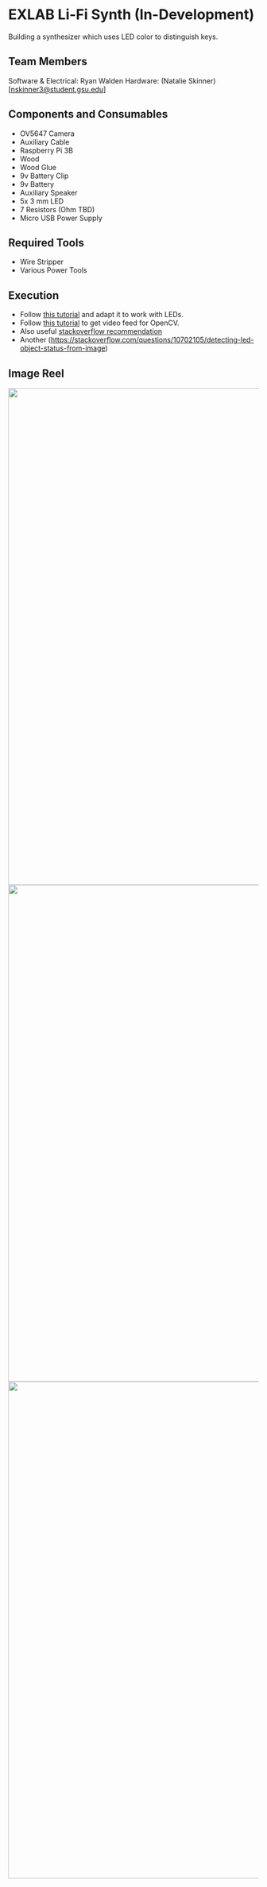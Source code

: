 # EXLAB Li-Fi Synth (In-Development)
Building a synthesizer which uses LED color to distinguish keys.

## Team Members
Software & Electrical: Ryan Walden
Hardware: (Natalie Skinner)[nskinner3@student.gsu.edu]

## Components and Consumables
- OV5647 Camera
- Auxiliary Cable 
- Raspberry Pi 3B
- Wood
- Wood Glue
- 9v Battery Clip 
- 9v Battery
- Auxiliary Speaker
- 5x 3 mm LED
- 7 Resistors (Ohm TBD)
- Micro USB Power Supply

## Required Tools
- Wire Stripper
- Various Power Tools

## Execution
- Follow [this tutorial](https://realpython.com/python-opencv-color-spaces/) and adapt it to work with LEDs.
- Follow [this tutorial](https://opencv-python-tutroals.readthedocs.io/en/latest/py_tutorials/py_gui/py_video_display/py_video_display.html) to get video feed for OpenCV.
- Also useful [stackoverflow recommendation](https://stackoverflow.com/questions/1365234/opencv-detect-blinking-lights-in-a-video-feed)
- Another (https://stackoverflow.com/questions/10702105/detecting-led-object-status-from-image)

## Image Reel
<img src="https://drive.google.com/uc?export=view&id=178CqoPHjPOQy6yLMQ31nvg0xZ2zjgo1C" width="1000"/>

<img src="https://drive.google.com/uc?export=view&id=1HEWTrntOQE5IPni6YihEEBg70TIc4tgu" width="1000"/>

<img src="https://drive.google.com/uc?export&id=12G-k0DY7Wi9slBdzAxRihmZvUgv0-rgK" width="1000"/>
